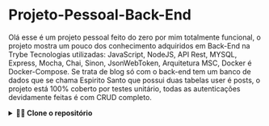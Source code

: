 # Projeto-Pessoal-Back-End

Olá esse é um projeto pessoal feito do zero por mim totalmente funcional, o projeto mostra um pouco dos conhecimento adquiridos em Back-End na Trybe Tecnologias utilizadas: JavaScript, NodeJS, API Rest, MYSQL, Express, Mocha, Chai, Sinon, JsonWebToken, Arquitetura MSC, Docker é Docker-Compose. Se trata de blog só com o back-end tem um banco de dados que se chama Espirito Santo que possui duas tabelas user é posts, o projeto está 100% coberto por testes unitário, todas as autenticações devidamente feitas é com CRUD completo.
<details>

---
  
  <summary><strong>👨‍💻 Clone o repositório</strong></summary><br />

1. Clone o repositório
  * `git@github.com:franciley45/Blog-Software-Completo.git`.
  * Entre na pasta do repositório que você acabou de clonar:
    * `cd Back-End`
    * `docker-compose up -d`
2.  Entre no conteiner de imagem Node é instale as dependências 
    * `docker exec -it nome-do-conteiner bash`
    * `npm install` 
    * `npm start` ou `npm run dev`

3.  Crie o banco de dados utilizando o MySQL Workbench. Depois de fazer o login, copie o migration.sql e execute-o dentro do MySQL Workbench.
    * `Username: root`
    * `Password: password`
    * `Port: 3306`
    * `migration.sql`

4.  Comando test de cobertura mocha
    * `npm run test:mocha`

5.  Corpo da requisição usuario, POST rota http://localhost:3000/user/
    * `{
       "name": "user1",
       "email": "user15@gmail.com",
       "password": "123"
       }`

6.  Corpo da requisição post, POST ou PUT rota http://localhost:3000/milagres/
    * `{ 
       "title": "deus",
       "date": "2022-12-21T19:02:55.000Z",
       "milagres": "salvação é perdão"
       }`
      
7.  Corpo da requisição login, POST rota http://localhost:3000/login/
    * `{
       "email": "user1@gmail.com",
       "password": "123"
       }`
